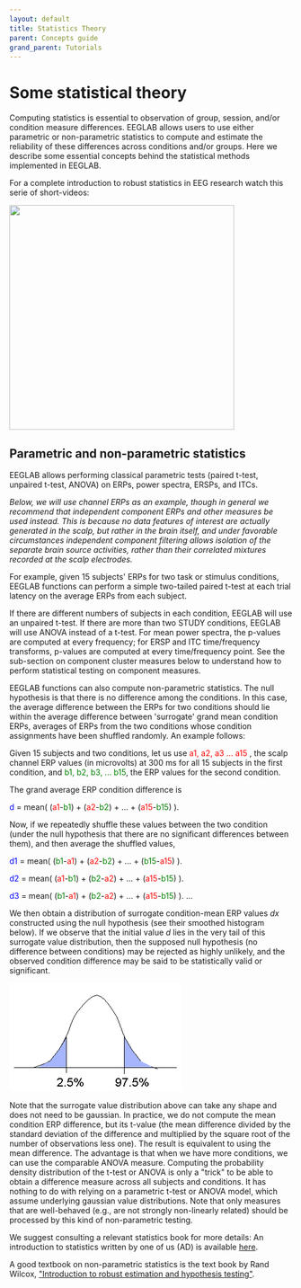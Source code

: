```yaml
---
layout: default
title: Statistics Theory
parent: Concepts guide
grand_parent: Tutorials
---
```


Some statistical theory
==============================

Computing statistics is essential to observation of group, session,
and/or condition measure differences. EEGLAB allows users to use either
parametric or non-parametric statistics to compute and estimate the
reliability of these differences across conditions and/or groups.
Here we describe some essential concepts behind the statistical methods implemented
in EEGLAB. 

For a complete introduction to robust statistics in EEG research watch this serie of short-videos:

<a href="https://www.youtube.com/playlist?list=PLXc9qfVbMMN3M_CGqAOEIIOKhjTPS9T2n"><img align="center" width="400" height="400" src= "{{ site.baseurl }}/assets/images/yt_stats.png"></a>




Parametric and non-parametric statistics
-----------------------------------------
EEGLAB allows performing classical parametric tests (paired t-test,
unpaired t-test, ANOVA) on ERPs, power spectra, ERSPs, and ITCs. 

*Below, we will use channel ERPs as an example, though in general we recommend
that independent component ERPs and other measures be used instead. This
is because no data features of interest are actually generated in the
scalp, but rather in the brain itself, and under favorable circumstances
independent component filtering allows isolation of the separate brain
source activities, rather than their correlated mixtures recorded at the
scalp electrodes.*

For example, given 15 subjects' ERPs for two task or stimulus
conditions, EEGLAB functions can perform a simple two-tailed paired
t-test at each trial latency on the average ERPs from each subject. 

If there are different numbers of subjects in each condition, EEGLAB will
use an unpaired t-test. If there are more than two STUDY conditions,
EEGLAB will use ANOVA instead of a t-test. For mean power spectra, the
p-values are computed at every frequency; for ERSP and ITC
time/frequency transforms, p-values are computed at every time/frequency
point. See the sub-section on component cluster measures below to
understand how to perform statistical testing on component measures.

EEGLAB functions can also compute non-parametric statistics. The null
hypothesis is that there is no difference among the conditions. In this
case, the average difference between the ERPs for two conditions should
lie within the average difference between 'surrogate' grand mean
condition ERPs, averages of ERPs from the two conditions whose condition
assignments have been shuffled randomly. An example follows:

Given 15 subjects and two conditions, let us use
<span style="color: red"> a1, a2, a3 ... a15 </span>, the scalp
channel ERP values (in microvolts) at 300 ms for all 15 subjects in
the first condition, and <span style="color: green">b1, b2, b3, ... b15</span>,
 the ERP values for the second condition. 

 The grand average ERP condition difference is


>
<span style="color: blue">d</span> = mean(
(<span style= "color: red">a1</span>-<span style="color: green">b1</span>) +
(<span style= "color: red">a2</span>-<span style="color: green">b2</span>) + ... +
(<span style= "color: red">a15</span>-<span style="color: green">b15</span>) ).

Now, if we repeatedly shuffle these values between the two condition
(under the null hypothesis that there are no significant differences
between them), and then average the shuffled values,
>
<span style="color: blue">d1</span> = mean(
(<span style="color: green">b1</span>-<span style = "color: red">a1</span>) +
(<span style = "color: red">a2</span>-<span style="color: green">b2</span>) + ... +
(<span style="color: green">b15</span>-<span style = "color: red">a15</span>) ).
>
<span style="color: blue">d2</span> = mean(
(<span style="color: red">a1</span>-<span style="color: green">b1</span>) +
(<span style="color: green">b2</span>-<span style="color: red">a2</span>) + ... +
(<span style="color: red">a15</span>-<span style="color: green">b15</span>) ).
>
<span style="color: blue">d3</span> = mean(
(<span style="color: green">b1</span>-<span style="color: red">a1</span>) +
(<span style="color: green">b2</span>-<span style="color: red">a2</span>) + ... +
(<span style="color: red">a15</span>-<span style="color: green">b15</span>) ).
...

We then obtain a distribution of surrogate condition-mean ERP values
<i>dx</i> constructed using the null hypothesis (see their smoothed
histogram below). If we observe that the initial value <i>d</i> lies
in the very tail of this surrogate value distribution, then the
supposed null hypothesis (no difference between conditions) may be
rejected as highly unlikely, and the observed condition difference may
be said to be statistically valid or significant.




![Image:Statistics.gif](/assets/images/Statistics.gif)



Note that the surrogate value distribution above can take any shape and
does not need to be gaussian. In practice, we do not compute the mean
condition ERP difference, but its t-value (the mean difference divided
by the standard deviation of the difference and multiplied by the square
root of the number of observations less one). The result is equivalent
to using the mean difference. The advantage is that when we have more
conditions, we can use the comparable ANOVA measure. Computing the
probability density distribution of the t-test or ANOVA is only a
"trick" to be able to obtain a difference measure across all subjects
and conditions. It has nothing to do with relying on a parametric t-test
or ANOVA model, which assume underlying gaussian value distributions.
Note that only measures that are well-behaved (e.g., are not strongly
non-linearly related) should be processed by this kind of non-parametric
testing.

We suggest consulting a relevant statistics book for more details: An
introduction to statistics written by one of us (AD) is available
[here](http://sccn.ucsd.edu/~arno/mypapers/statistics.pdf). 

A good
textbook on non-parametric statistics is the text book by Rand Wilcox,
["Introduction to robust estimation and hypothesis testing"](https://www.sciencedirect.com/book/9780123869838/introduction-to-robust-estimation-and-hypothesis-testing).

